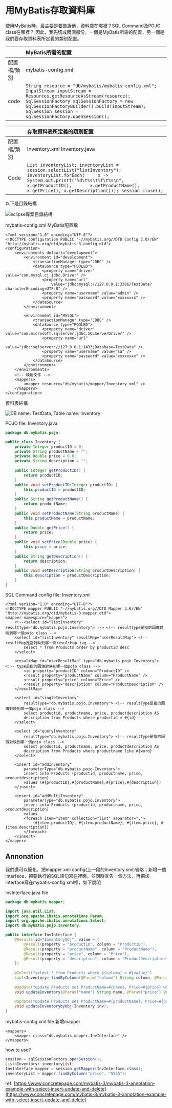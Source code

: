 # 用MyBatis存取資料庫

使用MyBatis時，最主要是要告訴他，資料庫在哪裡？SQL Command及POJO class在哪裡？ 因此，我先切成兩個部份，一個是MyBatis所需的配置，另一個是我們要存取資料表所定義的類別配置。

|  | MyBatis所需的配置 |
| :--- | :--- |
| 配置檔/類別 | mybatis-config.xml |
| code | `String resource = "db/mybatis/mybatis-config.xml"; InputStream inputStream = Resources.getResourceAsStream(resource); SqlSessionFactory sqlSessionFactory = new SqlSessionFactoryBuilder().build(inputStream); SqlSession session = sqlSessionFactory.openSession();` |

|  | 存取資料表所定義的類別配置 |
| :--- | :--- |
| 配置檔/類別 | Inventory.xml Inventory.java |
| Code | `List inventoryList; inventoryList = session.selectList("listInventory"); inventoryList.forEach(     x -> System.out.printf("%d\t%s\t%f\t%s\n", x.getProductID(),       x.getProductName(), x.getPrice(), x.getDescription())); session.close();` |

以下是目錄結構

![eclipse&#x5C08;&#x6848;&#x76EE;&#x9304;&#x7D50;&#x69CB;](../.gitbook/assets/2019-09-10_160251.jpg)

mybatis-config.xml MyBatis配置檔

```markup
<?xml version="1.0" encoding="UTF-8"?>
<!DOCTYPE configuration PUBLIC "-//mybatis.org//DTD Config 3.0//EN" "http://mybatis.org/dtd/mybatis-3-config.dtd">
<configuration>
	<environments default="development">
		<environment id="development">
			<transactionManager type="JDBC" />
			<dataSource type="POOLED">
				<property name="driver" value="com.mysql.cj.jdbc.Driver" />
				<property name="url"
					value="jdbc:mysql://127.0.0.1:3306/TestData?characterEncoding=UTF-8" />
				<property name="username" value="admin" />
				<property name="password" value="xxxxxxxx" />
			</dataSource>
		</environment>
		
		<environment id="MSSQL">
            <transactionManager type="JDBC" />
            <dataSource type="POOLED">
                <property name="driver" value="com.microsoft.sqlserver.jdbc.SQLServerDriver" />
                <property name="url"
                    value="jdbc:sqlserver://127.0.0.1:1433;Database=TestData" />
                <property name="username" value="sa" />
                <property name="password" value="xxxxxxxx" />
            </dataSource>
        </environment>
	</environments>
	<!-- 映射文件 -->
	<mappers>
		<mapper resource="db/mybatis/mapper/Inventory.xml" />
	</mappers> 
</configuration>
```

資料表結構

![DB name: TestData, Table name: Inventory](../.gitbook/assets/2019-09-10_161650.jpg)

POJO file: Inventory.java

```java
package db.mybatis.pojo;

public class Inventory {
	private Integer productID = 0;
	private String productName = "";
	private Double price = 0.0;
	private String description = "";
	
	public Integer getProductID() {
		return productID;
	}
	public void setProductID(Integer productID) {
		this.productID = productID;
	}
	public String getProductName() {
		return productName;
	}
	public void setProductName(String productName) {
		this.productName = productName;
	}
	public Double getPrice() {
		return price;
	}
	public void setPrice(Double price) {
		this.price = price;
	}
	public String getDescription() {
		return description;
	}
	public void setDescription(String productDescription) {
		this.description = productDescription;
	}
}
```

SQL Command config file: Inventory.xml

```markup
<?xml version="1.0" encoding="UTF-8"?>
<!DOCTYPE mapper PUBLIC "-//mybatis.org//DTD Mapper 3.0//EN" "http://mybatis.org/dtd/mybatis-3-mapper.dtd">
<mapper namespace="mapper">
	<!--<select id="listInventory" resultType="db.mybatis.pojo.Inventory"> --> <!-- resultType是指的回傳對映到哪一個pojo class -->
	<select id="listInventory" resultMap="userResultMap"> <!-- resultMap是指對映到哪一個resultMap tag -->
		select * from Products order by productid desc
	</select>

	<resultMap id="userResultMap" type="db.mybatis.pojo.Inventory"> <!-- type是指的回傳對映到哪一個pojo class -->
		<id property="productID" column="ProductID" />
		<result property="productName" column="ProductName" />
		<result property="price" column="Price" />
		<result property="description" column="ProductDescription" />
	</resultMap>

	<select id="singleInventory"
		resultType="db.mybatis.pojo.Inventory"> <!-- resultType是指的回傳對映到哪一個pojo class -->
		select productid, productname, price, productdescription AS
		description from Products where productid = #{id}
	</select>

	<select id="queryInventory"
		resultType="db.mybatis.pojo.Inventory"> <!-- resultType是指的回傳對映到哪一個pojo class -->
		select productid, productname, price, productdescription AS
		description from Products where productname like #{word}
	</select>

	<insert id="addInventory"
		parameterType="db.mybatis.pojo.Inventory">
		insert into Products (productid, productname, price, productdescription)
		values (#{productID},#{productName},#{price},#{description})
	</insert>
	
	<insert id="addMultiInventory"
        parameterType="db.mybatis.pojo.Inventory">
        insert into Products (productid, productname, price, productdescription)
        values 
        <foreach item="item" collection="list" separator=",">
            (#{item.productID}, #{item.productName}, #{item.price}, #{item.description})
        </foreach>
    </insert>
</mapper>
```

## Annonation

我們還可以簡化，把mapper xml config\(上一段的Inventory.xml\)省略；新增一個interface，把要執行的SQL語句寫在裡面，並同時宣告一個方法，再把該interface寫在mybatis-config.xml裡，如下說明

InvInterface.java file

```java
package db.mybatis.mapper;

import java.util.List;
import org.apache.ibatis.annotations.Param;
import org.apache.ibatis.annotations.Select;
import db.mybatis.pojo.Inventory;

public interface InvInterface {
	@Results(id="InventoryObj", value = {
		@Result(property = "productID", column = "ProductID"),
		@Result(property = "productName", column = "ProductName"),
		@Result(property = "price", column = "Price"),
		@Result(property = "description", column = "ProductDescription")
	})
	
	@Select("select * from Products where ${column} > #{value}")
	List<Inventory> findByColumn(@Param("column") String column, @Param("value") String value);
	
	@Update("update Products set ProductName=#{name}, Price=#{price} where ProductID=#{id}")
	void updateInventory(@Param("name") String name, @Param("price") Double price, @Param("id") Integer id);
	
	@Update("update Products set ProductName=#{productName}, Price=#{price}, ProductDescription=#{description} where ProductID=#{productID}")
	void updateInventorybyObj(Inventory inv);
}
```

mybatis-config.xml file 新增mapper

```markup
<mappers>
	<mapper class="db.mybatis.mapper.InvInterface" />
</mappers>
```

how to use?

```java
session = sqlSessionFactory.openSession();
List<Inventory> inventoryList;
InvInterface mapper = session.getMapper(InvInterface.class);
inventoryList = mapper.findByColumn("price", "5555");
```

ref: [https://www.concretepage.com/mybatis-3/mybatis-3-annotation-example-with-select-insert-update-and-delete](https://www.concretepage.com/mybatis-3/mybatis-3-annotation-example-with-select-insert-update-and-delete)



